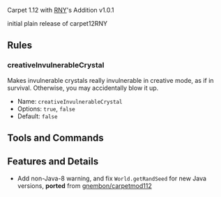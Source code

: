 Carpet 1.12 with [RNY](https://github.com/Rainyaphthyl)'s Addition v1.0.1

initial plain release of carpet12RNY

## Rules

### creativeInvulnerableCrystal

Makes invulnerable crystals really invulnerable in creative mode, as if in survival. Otherwise, you may accidentally blow it up.
- Name: `creativeInvulnerableCrystal`<br>
- Options: `true`, `false`<br>
- Default: `false`<br>

## Tools and Commands

## Features and Details

- Add non-Java-8 warning, and fix `World.getRandSeed` for new Java versions, **ported** from [gnembon/carpetmod112](https://github.com/gnembon/carpetmod112)